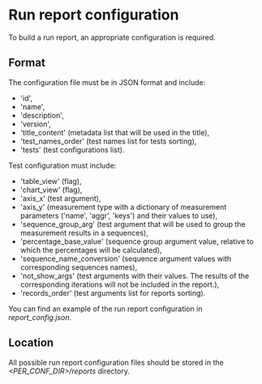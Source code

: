 [SPDX-License-Identifier: Apache-2.0]::
[Copyright (C) 2024 OKTET Labs Ltd. All rights reserved.]::

# Run report configuration

To build a run report, an appropriate configuration is required.

## Format

The configuration file must be in JSON format and include:

- 'id',
- 'name',
- 'description',
- 'version',
- 'title_content' (metadata list that will be used in the title),
- 'test_names_order' (test names list for tests sorting),
- 'tests' (test configurations list).

Test configuration must include:

- 'table_view' (flag),
- 'chart_view' (flag),
- 'axis_x' (test argument),
- 'axis_y' (measurement type with a dictionary of measurement parameters ('name', 'aggr', 'keys') and their values to use),
- 'sequence_group_arg' (test argument that will be used to group the measurement results in a sequences),
- 'percentage_base_value' (sequence group argument value, relative to which the percentages will be calculated),
- 'sequence_name_conversion' (sequence argument values with corresponding sequences names),
- 'not_show_args' (test arguments with their values. The results of the corresponding iterations will not be included in the report.),
- 'records_order' (test arguments list for reports sorting).

You can find an example of the run report configuration in *report_config.json*.

## Location

All possible run report configuration files should be stored in the *<PER_CONF_DIR>/reports* directory.
